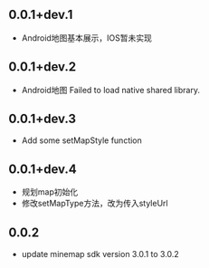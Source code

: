 ## 0.0.1+dev.1

* Android地图基本展示，IOS暂未实现

## 0.0.1+dev.2

* Android地图 Failed to load native shared library.

## 0.0.1+dev.3

* Add some setMapStyle function

## 0.0.1+dev.4

* 规划map初始化
* 修改setMapType方法，改为传入styleUrl

## 0.0.2

* update minemap sdk version 3.0.1 to 3.0.2